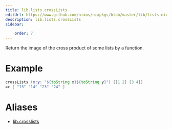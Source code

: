 ```yaml
---
title: lib.lists.crossLists
editUrl: https://www.github.com/nixos/nixpkgs/blob/master/lib/lists.nix#L1042C6
description: lib.lists.crossLists
sidebar:

    order: 7
---
```


Return the image of the cross product of some lists by a function.

# Example

```nix
crossLists (x:y: "${toString x}${toString y}") [[1 2] [3 4]]
=> [ "13" "14" "23" "24" ]
```


# Aliases

- [lib.crosslists](/nix-doc-comments/reference/lib/lib-crosslists)


